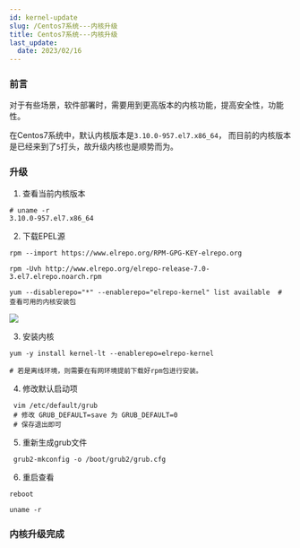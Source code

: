 ```yaml
---
id: kernel-update
slug: /Centos7系统---内核升级
title: Centos7系统---内核升级
last_update:
  date: 2023/02/16
---
```


### 前言

对于有些场景，软件部署时，需要用到更高版本的内核功能，提高安全性，功能性。

在Centos7系统中，默认内核版本是`3.10.0-957.el7.x86_64`， 而目前的内核版本是已经来到了`5`打头，故升级内核也是顺势而为。

### 升级

1. 查看当前内核版本

```shell
# uname -r
3.10.0-957.el7.x86_64
```

2. 下载EPEL源

```shell
rpm --import https://www.elrepo.org/RPM-GPG-KEY-elrepo.org

rpm -Uvh http://www.elrepo.org/elrepo-release-7.0-3.el7.elrepo.noarch.rpm

yum --disablerepo="*" --enablerepo="elrepo-kernel" list available  # 查看可用的内核安装包
```
![](https://cdn.jsdelivr.net/gh/week2311/Images@main/kernel.png)

3. 安装内核

```shell
yum -y install kernel-lt --enablerepo=elrepo-kernel

# 若是离线环境，则需要在有网环境提前下载好rpm包进行安装。
```


4. 修改默认启动项

```shell
 vim /etc/default/grub
 # 修改 GRUB_DEFAULT=save 为 GRUB_DEFAULT=0
 # 保存退出即可
```

5. 重新生成grub文件

```shell
 grub2-mkconfig -o /boot/grub2/grub.cfg
```

6. 重启查看

```shell
reboot

uname -r
```

### 内核升级完成
